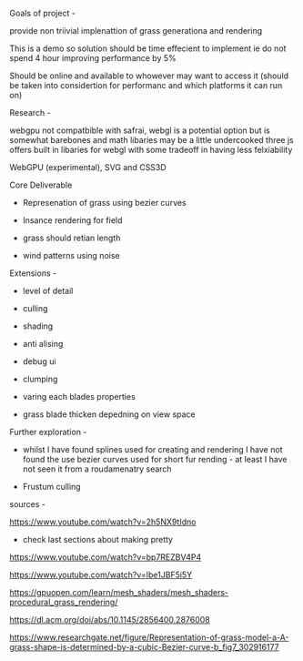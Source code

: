 Goals of project - 

provide non triivial implenattion of grass generationa and rendering 

This is a demo so solution should be time effecient to implement ie do not spend 4 hour improving performance by 5%

Should be online and available to whowever may want to access it (should be taken into considertion for performanc and which platforms it can run on)

Research - 

webgpu not compatbible with safrai,
webgl is a potential option but is somewhat barebones and math libaries may be a little undercooked
three js offers built in libaries for webgl with some tradeoff in having less felxiability

WebGPU (experimental), SVG and CSS3D

Core Deliverable 

- Represenation of grass using bezier curves 

- Insance rendering for field 

- grass should retian length 

- wind patterns using noise


Extensions -

- level of detail

- culling 

- shading

- anti alising

- debug ui

- clumping

- varing each blades properties

- grass blade thicken depedning on view space

Further exploration - 

- whilst I have found splines used for creating and rendering I have not found the use bezier curves used for short fur rending - at least I have not seen it from a roudamenatry search 


- Frustum culling


sources -

https://www.youtube.com/watch?v=2h5NX9tIdno
- check last sections about making pretty

https://www.youtube.com/watch?v=bp7REZBV4P4


https://www.youtube.com/watch?v=Ibe1JBF5i5Y


https://gpuopen.com/learn/mesh_shaders/mesh_shaders-procedural_grass_rendering/

https://dl.acm.org/doi/abs/10.1145/2856400.2876008

https://www.researchgate.net/figure/Representation-of-grass-model-a-A-grass-shape-is-determined-by-a-cubic-Bezier-curve-b_fig7_302916177